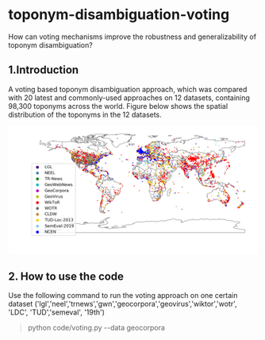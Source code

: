 # toponym-disambiguation-voting
How can voting mechanisms improve the robustness and generalizability of toponym disambiguation?

## 1.Introduction
A voting based toponym disambiguation approach, which was compared with 20 latest and commonly-used approaches on 12 datasets, containing 98,300 toponyms across the world. Figure below shows the spatial distribution of the toponyms in the 12 datasets.
<p align="center">
<a href="url">
 <img src="fig/all132.png"></a>
</p>


## 2. How to use the code



Use the following command to run the voting approach on one certain dataset ('lgl','neel','trnews','gwn','geocorpora','geovirus','wiktor','wotr', 'LDC', 'TUD','semeval', '19th')
> python code/voting.py --data geocorpora
